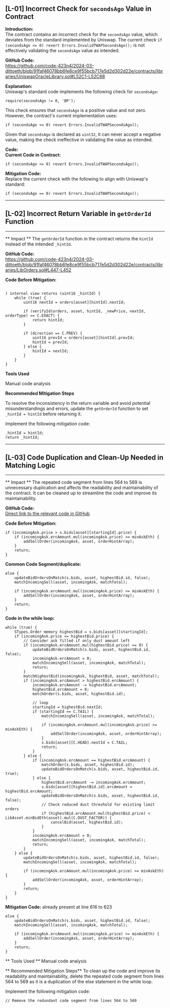 
## [L-01] Incorrect Check for `secondsAgo` Value in Contract

**Introduction:**  
The contract contains an incorrect check for the `secondsAgo` value, which deviates from the standard implemented by Uniswap. The current check `if (secondsAgo <= 0) revert Errors.InvalidTWAPSecondsAgo();` is not effectively validating the `secondsAgo` value as intended. 

**GitHub Code:**  
https://github.com/code-423n4/2024-03-dittoeth/blob/91faf46078bb6fe8ce9f55bcb717e5d2d302d22e/contracts/libraries/UniswapOracleLibrary.sol#L52C1-L52C68

**Explanation:**  
Uniswap's standard code implements the following check for `secondsAgo`:
```solidity
require(secondsAgo != 0, 'BP');
```
This check ensures that `secondsAgo` is a positive value and not zero. However, the contract's current implementation uses:
```solidity
if (secondsAgo <= 0) revert Errors.InvalidTWAPSecondsAgo();
```
Given that `secondsAgo` is declared as `uint32`, it can never accept a negative value, making the check ineffective in validating the value as intended.

**Code:**  
**Current Code in Contract:**  
```solidity
if (secondsAgo <= 0) revert Errors.InvalidTWAPSecondsAgo();
```
**Mitigation Code:**  
Replace the current check with the following to align with Uniswap's standard:
```solidity
if (secondsAgo == 0) revert Errors.InvalidTWAPSecondsAgo();
```

---


## [L-02] Incorrect Return Variable in `getOrderId` Function

---

** Impact **
The `getOrderId` function in the contract returns the `hintId` instead of the intended `_hintId`. 


**GitHub Code:**  
https://github.com/code-423n4/2024-03-dittoeth/blob/91faf46078bb6fe8ce9f55bcb717e5d2d302d22e/contracts/libraries/LibOrders.sol#L447-L452

**Code Before Mitigation:**
```solidity

) internal view returns (uint16 _hintId) {
    while (true) {
        uint16 nextId = orders[asset][hintId].nextId;

        if (verifyId(orders, asset, hintId, _newPrice, nextId, orderType) == C.EXACT) {
            return hintId;
        }

        if (direction == C.PREV) {
            uint16 prevId = orders[asset][hintId].prevId;
            hintId = prevId;
        } else {
            hintId = nextId;
        }
    }
}
```

**Tools Used**

Manual code analysis

**Recommended Mitigation Steps**

To resolve the inconsistency in the return variable and avoid potential misunderstandings and errors, update the `getOrderId` function to set `_hintId = hintId` before returning it.

Implement the following mitigation code:

```solidity
_hintId = hintId;
return _hintId;
```

---

## [L-03] Code Duplication and Clean-Up Needed in Matching Logic

---

** Impact **
The repeated code segment from lines 564 to 569 is unnecessary duplication and affects the readability and maintainability of the contract. It can be cleaned up to streamline the code and improve its maintainability.

**GitHub Code:**  
[Direct link to the relevant code in GitHub](#)

**Code Before Mitigation:**
```solidity
if (incomingAsk.price > s.bids[asset][startingId].price) {
    if (incomingAsk.ercAmount.mul(incomingAsk.price) >= minAskEth) {
        addSellOrder(incomingAsk, asset, orderHintArray);
    }
    return;
}
```

**Common Code Segment/duplicate:**
```solidity
else {
    updateBidOrdersOnMatch(s.bids, asset, highestBid.id, false);
    matchIncomingSell(asset, incomingAsk, matchTotal);

    if (incomingAsk.ercAmount.mul(incomingAsk.price) >= minAskEth) {
        addSellOrder(incomingAsk, asset, orderHintArray);
    }
    return;
}
```

**Code in the while loop:**
```solidity
while (true) {
    STypes.Order memory highestBid = s.bids[asset][startingId];
    if (incomingAsk.price <= highestBid.price) {
        // Consider ask filled if only dust amount left
        if (incomingAsk.ercAmount.mul(highestBid.price) == 0) {
            updateBidOrdersOnMatch(s.bids, asset, highestBid.id, false);
            incomingAsk.ercAmount = 0;
            matchIncomingSell(asset, incomingAsk, matchTotal);
            return;
        }
        matchHighestBid(incomingAsk, highestBid, asset, matchTotal);
        if (incomingAsk.ercAmount > highestBid.ercAmount) {
            incomingAsk.ercAmount -= highestBid.ercAmount;
            highestBid.ercAmount = 0;
            matchOrder(s.bids, asset, highestBid.id);

            // loop
            startingId = highestBid.nextId;
            if (startingId == C.TAIL) {
                matchIncomingSell(asset, incomingAsk, matchTotal);

                if (incomingAsk.ercAmount.mul(incomingAsk.price) >= minAskEth) {
                    addSellOrder(incomingAsk, asset, orderHintArray);
                }
                s.bids[asset][C.HEAD].nextId = C.TAIL;
                return;
            }
        } else {
            if (incomingAsk.ercAmount == highestBid.ercAmount) {
                matchOrder(s.bids, asset, highestBid.id);
                updateBidOrdersOnMatch(s.bids, asset, highestBid.id, true);
            } else {
                highestBid.ercAmount -= incomingAsk.ercAmount;
                s.bids[asset][highestBid.id].ercAmount = highestBid.ercAmount;
                updateBidOrdersOnMatch(s.bids, asset, highestBid.id, false);
                // Check reduced dust threshold for existing limit orders
                if (highestBid.ercAmount.mul(highestBid.price) < LibAsset.minBidEth(asset).mul(C.DUST_FACTOR)) {
                    cancelBid(asset, highestBid.id);
                }
            }
            incomingAsk.ercAmount = 0;
            matchIncomingSell(asset, incomingAsk, matchTotal);
            return;
        }
    } else {
        updateBidOrdersOnMatch(s.bids, asset, highestBid.id, false);
        matchIncomingSell(asset, incomingAsk, matchTotal);

        if (incomingAsk.ercAmount.mul(incomingAsk.price) >= minAskEth) {
            addSellOrder(incomingAsk, asset, orderHintArray);
        }
        return;
    }
}
```

**Mitigation Code:**
already present at line 616 to 623
```solidity
else {
    updateBidOrdersOnMatch(s.bids, asset, highestBid.id, false);
    matchIncomingSell(asset, incomingAsk, matchTotal);

    if (incomingAsk.ercAmount.mul(incomingAsk.price) >= minAskEth) {
        addSellOrder(incomingAsk, asset, orderHintArray);
    }
    return;
}
```

** Tools Used **
Manual code analysis

** Recommended Mitigation Steps**
To clean up the code and improve its readability and maintainability, delete the repeated code segment from lines 564 to 569 as it is a duplication of the else statement in the while loop.

Implement the following mitigation code:

```solidity
// Remove the redundant code segment from lines 564 to 569
```

